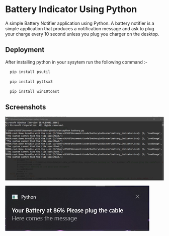 
# Battery Indicator Using Python
A simple Battery Notifier application using Python. A battery notifier is a simple application that produces a notification message and ask to plug your charge every 10 second unless you plug you charger on the desktop.


## Deployment

After installing python in your sysytem run the following command :-

```bash
  pip install psutil
```

```bash
  pip install pyttsx3
```
```bash
  pip install win10toast
```
## Screenshots
![image!](./image/1.jpg)


![image!](./image/battery-low-indicator.jpg)